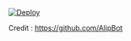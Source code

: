 [![Deploy](https://www.herokucdn.com/deploy/button.svg)](https://heroku.com/)

Credit : https://github.com/AlipBot